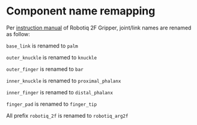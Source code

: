 # Component name remapping

Per [instruction manual](/official_docs/Robotiq_2F_Documentation.pdf) of Robotiq 2F Gripper, joint/link names are renamed as follow:

`base_link` is renamed to `palm`

`outer_knuckle` is renamed to `knuckle`

`outer_finger` is renamed to `bar`

`inner_knuckle` is renamed to `proximal_phalanx`

`inner_finger` is renamed to `distal_phalanx`

`finger_pad` is renamed to `finger_tip`

All prefix `robotiq_2f` is renamed to `robotiq_arg2f`
